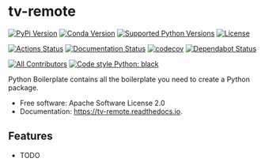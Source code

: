 # tv-remote

[![PyPi Version](https://img.shields.io/pypi/v/tv_remote.svg)](https://pypi.org/project/tv-remote/)
[![Conda Version](https://img.shields.io/conda/vn/conda-forge/tv-remote.svg)](https://anaconda.org/conda-forge/tv-remote)
[![Supported Python Versions](https://img.shields.io/pypi/pyversions/tv_remote.svg)](https://pypi.org/project/tv-remote/)
[![License](https://img.shields.io/badge/License-Apache%202.0-blue.svg)](https://opensource.org/licenses/Apache-2.0)

[![Actions Status](https://github.com/s-weigand/tv-remote/workflows/Tests/badge.svg)](https://github.com/s-weigand/tv-remote/actions)
[![Documentation Status](https://readthedocs.org/projects/tv-remote/badge/?version=latest)](https://tv-remote.readthedocs.io/en/latest/?badge=latest)
[![codecov](https://codecov.io/gh/s-weigand/tv-remote/branch/master/graph/badge.svg)](https://codecov.io/gh/s-weigand/tv-remote)
[![Dependabot Status](https://api.dependabot.com/badges/status?host=github&repo=s-weigand/tv-remote)](https://dependabot.com)

[![All Contributors](https://img.shields.io/github/all-contributors/s-weigand/tv-remote)](#contributors)
[![Code style Python: black](https://img.shields.io/badge/code%20style-black-000000.svg)](https://github.com/psf/black)

Python Boilerplate contains all the boilerplate you need to create a Python package.

- Free software: Apache Software License 2.0
- Documentation: https://tv-remote.readthedocs.io.

## Features

- TODO
